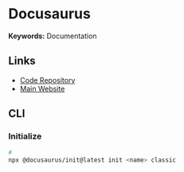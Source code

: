 # Docusaurus

<!--
https://docs.subsquid.io/
https://github.com/revoltchat/documentation
https://developers.cardano.org/
https://github.com/AmruthPillai/Reactive-Resume/tree/main/docs
-->

**Keywords:** Documentation

## Links

- [Code Repository](https://github.com/facebook/docusaurus)
- [Main Website](https://docusaurus.io/)

## CLI

### Initialize

```sh
#
npx @docusaurus/init@latest init <name> classic
```
